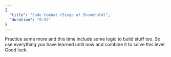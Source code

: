 ```yaml
---
{
  "title": "Code Combat (Siege of Stonehold)",
  "duration": "8:55"
}
---
```


Practice some more and this time include some logic to build stuff too.
So use everything you have learned until now and combine it to solve this level. Good luck.
